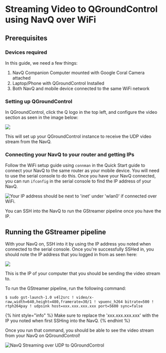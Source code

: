 # Streaming Video to QGroundControl using NavQ over WiFi

## Prerequisites

### Devices required

In this guide, we need a few things:

1. NavQ Companion Computer mounted with Google Coral Camera attached
2. Laptop/Phone with QGroundControl Installed
3. Both NavQ and mobile device connected to the same WiFi network

### Setting up QGroundControl

In QGroundControl, click the Q logo in the top left, and configure the video section as seen in the image below:  


![](../../.gitbook/assets/image%20%2842%29.png)

This will set up your QGroundControl instance to receive the UDP video stream from the NavQ.

### Connecting your NavQ to your router and getting IPs

Follow the WiFi setup guide using `connman` in the Quick Start guide to connect your NavQ to the same router as your mobile device. You will need to use the serial console to do this. Once you have your NavQ connected, you can run `ifconfig` in the serial console to find the IP address of your NavQ.

![Your IP address should be next to &apos;inet&apos; under &apos;wlan0&apos; if connected over WiFi.](../../.gitbook/assets/image%20%2839%29.png)

You can SSH into the NavQ to run the GStreamer pipeline once you have the IP.

## Running the GStreamer pipeline

With your NavQ on, SSH into it by using the IP address you noted when connected to the serial console. Once you're successfully SSHed in, you should note the IP address that you logged in from as seen here:

![](../../.gitbook/assets/image%20%2838%29.png)

This is the IP of your computer that you should be sending the video stream to.

To run the GStreamer pipeline, run the following command:

```text
$ sudo gst-launch-1.0 v4l2src ! video/x-raw,width=640,height=480,framerate=30/1 ! vpuenc_h264 bitrate=500 ! rtph264pay ! udpsink host=xxx.xxx.xxx.xxx port=5600 sync=false
```

{% hint style="info" %}
Make sure to replace the 'xxx.xxx.xxx.xxx' with the IP you noted when first SSHing into the NavQ.
{% endhint %}

Once you run that command, you should be able to see the video stream from your NavQ on QGroundControl!

![NavQ Streaming over UDP to QGroundControl](../../.gitbook/assets/image%20%2843%29.png)


